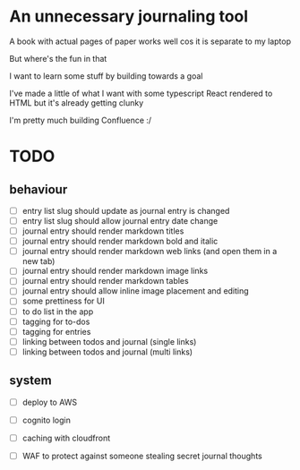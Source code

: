
# An unnecessary journaling tool

A book with actual pages of paper works well cos it is separate to my laptop

But where's the fun in that

I want to learn some stuff by building towards a goal

I've made a little of what I want with some typescript React rendered to HTML but it's already getting clunky

I'm pretty much building Confluence :/

# TODO

## behaviour

 - [ ] entry list slug should update as journal entry is changed
 - [ ] entry list slug should allow journal entry date change
 - [ ] journal entry should render markdown titles
 - [ ] journal entry should render markdown bold and italic
 - [ ] journal entry should render markdown web links (and open them in a new tab)
 - [ ] journal entry should render markdown image links
 - [ ] journal entry should render markdown tables
 - [ ] journal entry should allow inline image placement and editing
 - [ ] some prettiness for UI
 - [ ] to do list in the app
 - [ ] tagging for to-dos
 - [ ] tagging for entries
 - [ ] linking between todos and journal (single links)
 - [ ] linking between todos and journal (multi links)
 
## system

 - [ ] deploy to AWS
 - [ ] cognito login
 - [ ] caching with cloudfront
 - [ ] WAF to protect against someone stealing secret journal thoughts
 
